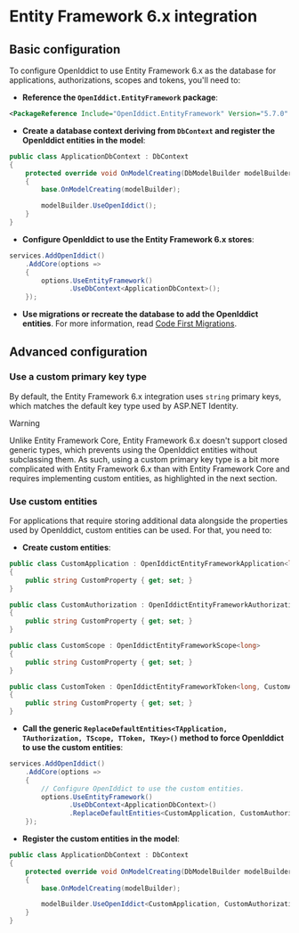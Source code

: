 # Entity Framework 6.x integration

## Basic configuration

To configure OpenIddict to use Entity Framework 6.x as the database for applications, authorizations, scopes and tokens, you'll need to:
  - **Reference the `OpenIddict.EntityFramework` package**:

  ```xml
  <PackageReference Include="OpenIddict.EntityFramework" Version="5.7.0" />
  ```

  - **Create a database context deriving from `DbContext` and register the OpenIddict entities in the model**:

  ```csharp
  public class ApplicationDbContext : DbContext
  {
      protected override void OnModelCreating(DbModelBuilder modelBuilder)
      {
          base.OnModelCreating(modelBuilder);

          modelBuilder.UseOpenIddict();
      }
  }
  ```

  - **Configure OpenIddict to use the Entity Framework 6.x stores**:

  ```csharp
  services.AddOpenIddict()
      .AddCore(options =>
      {
          options.UseEntityFramework()
                 .UseDbContext<ApplicationDbContext>();
      });
  ```

  - **Use migrations or recreate the database to add the OpenIddict entities**.
For more information, read [Code First Migrations](https://docs.microsoft.com/en-us/ef/ef6/modeling/code-first/migrations/).

## Advanced configuration

### Use a custom primary key type

By default, the Entity Framework 6.x integration uses `string` primary keys, which matches the default key type used by ASP.NET Identity.

> [!WARNING]
> Unlike Entity Framework Core, Entity Framework 6.x doesn't support closed generic types, which prevents using the OpenIddict entities
> without subclassing them. As such, using a custom primary key type is a bit more complicated with Entity Framework 6.x than with
> Entity Framework Core and requires implementing custom entities, as highlighted in the next section.

### Use custom entities

For applications that require storing additional data alongside the properties used by OpenIddict, custom entities can be used. For that, you need to:
  - **Create custom entities**:

  ```csharp
  public class CustomApplication : OpenIddictEntityFrameworkApplication<long, CustomAuthorization, CustomToken>
  {
      public string CustomProperty { get; set; }
  }

  public class CustomAuthorization : OpenIddictEntityFrameworkAuthorization<long, CustomApplication, CustomToken>
  {
      public string CustomProperty { get; set; }
  }

  public class CustomScope : OpenIddictEntityFrameworkScope<long>
  {
      public string CustomProperty { get; set; }
  }

  public class CustomToken : OpenIddictEntityFrameworkToken<long, CustomApplication, CustomAuthorization>
  {
      public string CustomProperty { get; set; }
  }
  ```

  - **Call the generic `ReplaceDefaultEntities<TApplication, TAuthorization, TScope, TToken, TKey>()` method to force OpenIddict to use the custom entities**:

  ```csharp
  services.AddOpenIddict()
      .AddCore(options =>
      {
          // Configure OpenIddict to use the custom entities.
          options.UseEntityFramework()
                 .UseDbContext<ApplicationDbContext>()
                 .ReplaceDefaultEntities<CustomApplication, CustomAuthorization, CustomScope, CustomToken, long>();
      });
  ```

  - **Register the custom entities in the model**:

  ```csharp
  public class ApplicationDbContext : DbContext
  {
      protected override void OnModelCreating(DbModelBuilder modelBuilder)
      {
          base.OnModelCreating(modelBuilder);

          modelBuilder.UseOpenIddict<CustomApplication, CustomAuthorization, CustomScope, CustomToken, long>();
      }
  }
  ```